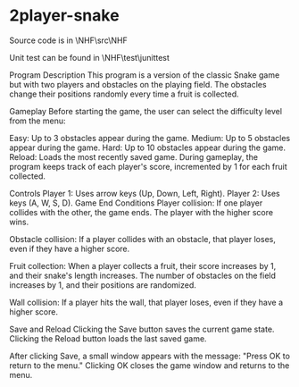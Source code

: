 # 2player-snake

Source code is in \NHF\src\NHF

Unit test can be found in \NHF\test\junittest

Program Description
This program is a version of the classic Snake game but with two players and obstacles on the playing field. The obstacles change their positions randomly every time a fruit is collected.

Gameplay
Before starting the game, the user can select the difficulty level from the menu:

Easy: Up to 3 obstacles appear during the game.
Medium: Up to 5 obstacles appear during the game.
Hard: Up to 10 obstacles appear during the game.
Reload: Loads the most recently saved game.
During gameplay, the program keeps track of each player's score, incremented by 1 for each fruit collected.

Controls
Player 1: Uses arrow keys (Up, Down, Left, Right).
Player 2: Uses keys (A, W, S, D).
Game End Conditions
Player collision: If one player collides with the other, the game ends. The player with the higher score wins.

Obstacle collision: If a player collides with an obstacle, that player loses, even if they have a higher score.

Fruit collection: When a player collects a fruit, their score increases by 1, and their snake's length increases. The number of obstacles on the field increases by 1, and their positions are randomized.

Wall collision: If a player hits the wall, that player loses, even if they have a higher score.

Save and Reload
Clicking the Save button saves the current game state. Clicking the Reload button loads the last saved game.

After clicking Save, a small window appears with the message:
"Press OK to return to the menu."
Clicking OK closes the game window and returns to the menu.
